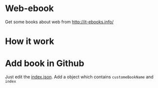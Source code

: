 # Web-ebook
Get some books about web from http://it-ebooks.info/

# How it work

# Add book in Github
Just edit the [index.json](https://github.com/tsq/web-ebook/edit/master/script/index.json). Add a object which contains `customeBookName` and `index`
